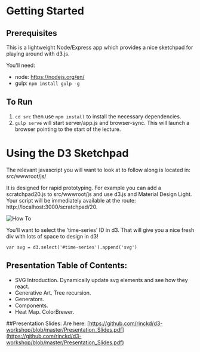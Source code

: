 # Getting Started

## Prerequisites

This is a lightweight Node/Express app which provides a nice sketchpad for playing around with d3.js. 

You'll need:
- node: https://nodejs.org/en/
- gulp: `npm install gulp -g`

## To Run
1. `cd src` then use `npm install` to install the necessary dependencies.
2. `gulp serve` will start server/app.js and browser-sync. This will launch a browser pointing to the start of the lecture. 

# Using the D3 Sketchpad
The relevant javascript you will want to look at to follow along is located in: src/wwwroot/js/

It is designed for rapid prototyping. For example you can add a scratchpad20.js to src/wwwroot/js and use d3.js and Material Design Light. Your script will be immediately available at the route: http://localhost:3000/scratchpad/20. 

![How To](https://github.com/rinckd/d3-workshop/blob/master/readme.gif)


You'll want to select the 'time-series' ID in d3. That will give you a nice fresh div with lots of space to design in d3!

`var svg = d3.select('#time-series').append('svg') `



## Presentation Table of Contents:
- SVG Introduction. Dynamically update svg elements and see how they react.
- Generative Art. Tree recursion.
- Generators.
- Components. 
- Heat Map. ColorBrewer.


##Presentation Slides: 
Are here:
[https://github.com/rinckd/d3-workshop/blob/master/Presentation_Slides.pdf](https://github.com/rinckd/d3-workshop/blob/master/Presentation_Slides.pdf)


